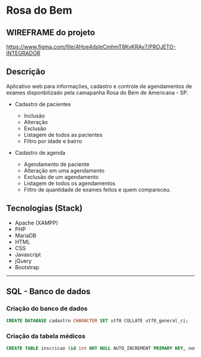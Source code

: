 # Rosa do Bem

## WIREFRAME do projeto
https://www.figma.com/file/4Hoe4dsIeCmhmT8KvKRAv7/PROJETO-INTEGRADOR


## Descrição
Aplicativo web para informações, cadastro e controle de agendamentos de exames disponbilizado pela camapanha Rosa do Bem de Americana - SP. 
- Cadastro de pacientes
    - Inclusão
    - Alteração
    - Exclusão
    - Listagem de todos as pacientes
    - Filtro por idade e bairro

- Cadastro de agenda
    - Agendamento de paciente
    - Alteração em uma agendamento
    - Exclusão de um agendamento
    - Listagem de todos os agendamentos
    - Filtro de quantidade de exames feitos e quem compareceu. 

## Tecnologias (Stack)
- Apache (XAMPP)
- PHP
- MariaDB
- HTML
- CSS
- Javascript
- jQuery
- Bootstrap

---
## SQL - Banco de dados
### Criação do banco de dados
```sql
CREATE DATABASE cadastro CHARACTER SET utf8 COLLATE utf8_general_ci;
```

### Criação da tabela médicos

```sql
CREATE TABLE inscricao (id int NOT NULL AUTO_INCREMENT PRIMARY KEY, nome varchar(100), rg varchar(50), cpf varchar(50), dataNasci date, cartaoSUS varchar(50), telefone varchar(25), celular varchar(25), celularRecado varchar(25), parentesco varchar(25), email varchar(100), confirmarEmail varchar(100), cep varchar(15), rua varchar(100), num int, compl varchar(100), bairro varchar(100), cidade varchar(30), estado varchar(25), termo varchar(15));

```
